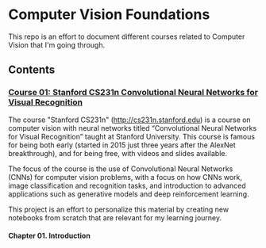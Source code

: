 # Computer Vision Foundations

This repo is an effort to document different courses related to Computer Vision that I'm going through.

## Contents

### [Course 01: Stanford CS231n Convolutional Neural Networks for Visual Recognition](/cs231n-2019)

The course "Stanford CS231n" (http://cs231n.stanford.edu) is a course on computer vision with neural networks titled “Convolutional Neural Networks for Visual Recognition” taught at Stanford University. This course is famous for being both early (started in 2015 just three years after the AlexNet breakthrough), and for being free, with videos and slides available.

The focus of the course is the use of Convolutional Neural Networks (CNNs) for computer vision problems, with a focus on how CNNs work, image classification and recognition tasks, and introduction to advanced applications such as generative models and deep reinforcement learning.

This project is an effort to personalize this material by creating new notebooks from scratch that are relevant for my learning journey.

#### Chapter 01. Introduction


